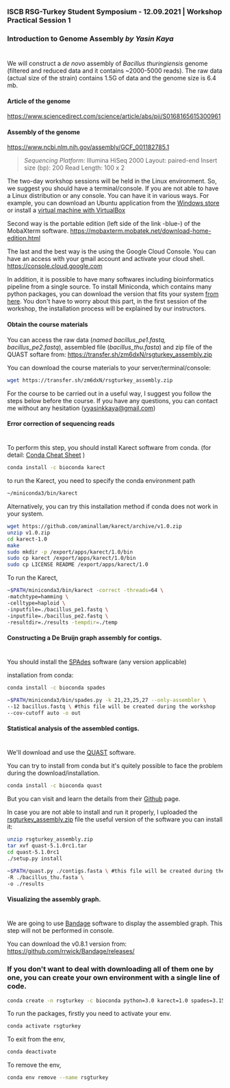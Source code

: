 ### ISCB RSG-Turkey Student Symposium - 12.09.2021 | Workshop Practical Session 1 
### Introduction to Genome Assembly     _by Yasin Kaya_
#


We will construct a  _de novo_  assembly of _Bacillus thuringiensis_ genome (filtered and reduced data and it contains ~2000-5000 reads). The raw data (actual size of the strain) contains 1.5G of data and the genome size is 6.4 mb.

#### Article of the genome
https://www.sciencedirect.com/science/article/abs/pii/S0168165615300961 
#### Assembly of the genome
https://www.ncbi.nlm.nih.gov/assembly/GCF_001182785.1 

> *Sequencing Platform:* Illumina HiSeq 2000 
Layout: paired-end 
Insert size (bp): 200
Read Length: 100 x 2

The two-day workshop sessions will be held in the Linux environment. So, we suggest you should have a terminal/console.  If you are not able to have a Linux distribution or any console. You can have it in various ways. For example, you can download an Ubuntu application from the [Windows store](https://www.microsoft.com/en-us/p/ubuntu/9nblggh4msv6?activetab=pivot:overviewtab) or install a [virtual machine with VirtualBox](https://www.youtube.com/watch?v=x5MhydijWmc) 

Second way is the portable edition (left side of the link -blue-) of the MobaXterm software.
https://mobaxterm.mobatek.net/download-home-edition.html 

The last and the best way is the using the Google Cloud Console. You can have an access with your gmail account and activate your cloud shell. 
https://console.cloud.google.com 

In addition, it is possible to have many softwares including bioinformatics pipeline from a single source. To install Miniconda, which contains many python packages, you can download the version that fits your system [from here](https://docs.conda.io/en/latest/miniconda.html). You don't have to worry about this part, in the first session of the workshop, the installation process will be explained by our instructors.

#### Obtain the course materials
You can access the raw data (*_named_* _bacillus_pe1.fastq,_ _bacillus_pe2.fastq_), assembled file (_bacillus_thu.fasta_) and zip file of the  QUAST softare from:
https://transfer.sh/zm6dxN/rsgturkey_assembly.zip 

You can download the course materials to your server/terminal/console:
```sh
wget https://transfer.sh/zm6dxN/rsgturkey_assembly.zip 
```

For the course to be carried out in a useful way, I suggest you follow the steps below before the course. If you have any questions, you can contact me without any hesitation (yyasinkkaya@gmail.com)

#### Error correction of sequencing reads 
#
To perform this step, you should install Karect software from conda. (for detail: [Conda Cheat Sheet](https://docs.conda.io/projects/conda/en/4.6.0/_downloads/52a95608c49671267e40c689e0bc00ca/conda-cheatsheet.pdf) )
```sh
conda install -c bioconda karect
```
to run the Karect, you need to specify the conda environment path
```sh
~/miniconda3/bin/karect
```

Alternatively, you can try this installation method if conda does not work in your system.

```sh
wget https://github.com/aminallam/karect/archive/v1.0.zip
unzip v1.0.zip
cd karect-1.0
make
sudo mkdir -p /export/apps/karect/1.0/bin
sudo cp karect /export/apps/karect/1.0/bin
sudo cp LICENSE README /export/apps/karect/1.0
```

To run the Karect,
```sh
~$PATH/miniconda3/bin/karect -correct -threads=64 \
-matchtype=hamming \
-celltype=haploid \
-inputfile=./bacillus_pe1.fastq \
-inputfile=./bacillus_pe2.fastq \
-resultdir=./results -tempdir=./temp
```

#### Constructing a De Bruijn graph assembly for contigs.
#
You should install the [SPAdes](https://cab.spbu.ru/files/release3.12.0/manual.html) software (any version applicable)

installation from conda:

```sh
conda install -c bioconda spades
```

```sh
~$PATH/miniconda3/bin/spades.py -k 21,23,25,27 --only-assembler \
--12 bacillus.fastq \ #this file will be created during the workshop
--cov-cutoff auto -o out
```
#### Statistical analysis of the assembled contigs.
#
We'll download and use the [QUAST](http://bioinf.spbau.ru/quast) software.

You can try to install from conda but it's quitely possible to face the problem during the download/installation.
```sh
conda install -c bioconda quast
```
But you can visit and learn the details from their [Github](https://github.com/ablab/quast) page.

In case you are not able to install and run it properly, I uploaded the [rsgturkey_assembly.zip](https://transfer.sh/zm6dxN/rsgturkey_assembly.zip) file the useful version of the software
you can install it:
```sh
unzip rsgturkey_assembly.zip
tar xvf quast-5.1.0rc1.tar
cd quast-5.1.0rc1
./setup.py install
```

```sh
~$PATH/quast.py ./contigs.fasta \ #this file will be created during the workshop
-R ./bacillus_thu.fasta \
-o ./results
```
#### Visualizing the assembly graph.
#
We are going to use [Bandage](https://rrwick.github.io/Bandage/) software to display the assembled graph. This step will not be performed in console.

You can download the v0.8.1 version from: https://github.com/rrwick/Bandage/releases/ 

### If you don't want to deal with downloading all of them one by one, you can create your own environment with a single line of code.

```sh
conda create -n rsgturkey -c bioconda python=3.0 karect=1.0 spades=3.15.2 quast=5.0.2
```

To run the packages, firstly you need to activate your env.
```sh
conda activate rsgturkey 
```
To exit from the env, 

```sh
conda deactivate  
```

To remove the env,
```sh
conda env remove --name rsgturkey 
```
